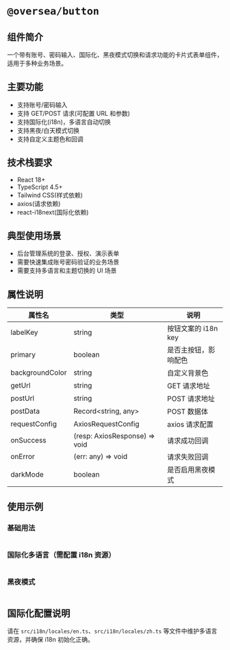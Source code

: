 # `@oversea/button`

## 组件简介

一个带有账号、密码输入、国际化、黑夜模式切换和请求功能的卡片式表单组件，适用于多种业务场景。

## 主要功能

- 支持账号/密码输入
- 支持 GET/POST 请求(可配置 URL 和参数)
- 支持国际化(i18n)，多语言自动切换
- 支持黑夜/白天模式切换
- 支持自定义主题色和回调

## 技术栈要求

- React 18+
- TypeScript 4.5+
- Tailwind CSS(样式依赖)
- axios(请求依赖)
- react-i18next(国际化依赖)

## 典型使用场景

- 后台管理系统的登录、授权、演示表单
- 需要快速集成账号密码验证的业务场景
- 需要支持多语言和主题切换的 UI 场景

## 属性说明

| 属性名          | 类型                          | 说明                 |
| --------------- | ----------------------------- | -------------------- |
| labelKey        | string                        | 按钮文案的 i18n key  |
| primary         | boolean                       | 是否主按钮，影响配色 |
| backgroundColor | string                        | 自定义背景色         |
| getUrl          | string                        | GET 请求地址         |
| postUrl         | string                        | POST 请求地址        |
| postData        | Record<string, any>           | POST 数据体          |
| requestConfig   | AxiosRequestConfig            | axios 请求配置       |
| onSuccess       | (resp: AxiosResponse) => void | 请求成功回调         |
| onError         | (err: any) => void            | 请求失败回调         |
| darkMode        | boolean                       | 是否启用黑夜模式     |

## 使用示例

### 基础用法

```tsx

```

### 国际化多语言（需配置 i18n 资源）

```tsx

```

### 黑夜模式

```tsx

```

## 国际化配置说明

请在 `src/i18n/locales/en.ts`、`src/i18n/locales/zh.ts` 等文件中维护多语言资源，并确保 i18n 初始化正确。
